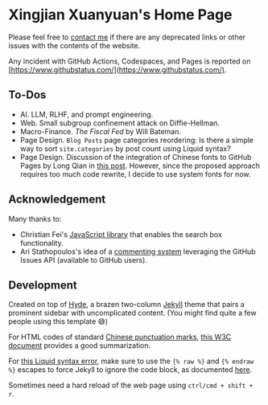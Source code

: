 # Xingjian Xuanyuan's Home Page

Please feel free to [contact me](mailto:xyxj16@tsinghua.org.cn) if there are any deprecated links or other issues with the contents of the website.

Any incident with GitHub Actions, Codespaces, and Pages is reported on [https://www.githubstatus.com/](https://www.githubstatus.com/).

## To-Dos

- AI. LLM, RLHF, and prompt engineering.
- Web. Small subgroup confinement attack on Diffie-Hellman.
- Macro-Finance. *The Fiscal Fed* by Will Bateman.
- Page Design. `Blog Posts` page categories reordering: Is there a simple way to sort `site.categories` by post count using Liquid syntax?
- Page Design. Discussion of the integration of Chinese fonts to GitHub Pages by Long Qian in [this post](http://longqian.me/2017/02/12/jekyll-support-chinese/). However, since the proposed approach requires too much code rewrite, I decide to use system fonts for now.

## Acknowledgement

Many thanks to:
- Christian Fei's [JavaScript library](https://github.com/christian-fei/Simple-Jekyll-Search) that enables the search box functionality.
- Ari Stathopoulos's idea of a [commenting system](https://aristath.github.io/blog/static-site-comments-using-github-issues-api) leveraging the GitHub Issues API (available to GitHub users).

## Development

Created on top of [Hyde](https://github.com/poole/hyde), a brazen two-column [Jekyll](http://jekyllrb.com/) theme that pairs a prominent sidebar with uncomplicated content. (You might find quite a few people using this template :sweat_smile:)

For HTML codes of standard [Chinese punctuation marks](https://en.wikipedia.org/wiki/Chinese_punctuation), [this W3C document](https://lists.w3.org/Archives/Public/public-clreq-admin/2015JulSep/att-0000/index-dual.html) provides a good summarization.

For [this Liquid syntax error](https://github.com/kubevirt/kubevirt.github.io/issues/598), make sure to use the <code>{% raw %}</code> and <code>{% endraw %}</code> escapes to force Jekyll to ignore the code block, as documented [here](https://github.com/kubevirt/kubevirt.github.io/pull/603).

Sometimes need a hard reload of the web page using `ctrl/cmd + shift + r`.